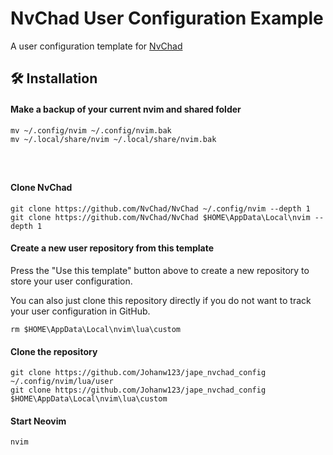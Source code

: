# NvChad User Configuration Example

A user configuration template for [NvChad](https://github.com/NvChad/NvChad)

## 🛠️ Installation

#### Make a backup of your current nvim and shared folder

```shell
mv ~/.config/nvim ~/.config/nvim.bak
mv ~/.local/share/nvim ~/.local/share/nvim.bak




```

#### Clone NvChad

```shell
git clone https://github.com/NvChad/NvChad ~/.config/nvim --depth 1
git clone https://github.com/NvChad/NvChad $HOME\AppData\Local\nvim --depth 1
```

#### Create a new user repository from this template

Press the "Use this template" button above to create a new repository to store your user configuration.

You can also just clone this repository directly if you do not want to track your user configuration in GitHub.


```shell
rm $HOME\AppData\Local\nvim\lua\custom
```

#### Clone the repository

```shell
git clone https://github.com/Johanw123/jape_nvchad_config ~/.config/nvim/lua/user
git clone https://github.com/Johanw123/jape_nvchad_config $HOME\AppData\Local\nvim\lua\custom
```

#### Start Neovim

```shell
nvim
```
